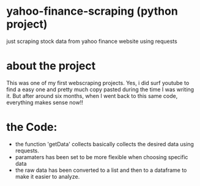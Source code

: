 # yahoo-finance-scraping (python project)
just scraping stock data from yahoo finance website using requests

# about the project
This was one of my first webscraping projects. Yes, i did surf youtube to find a easy one and pretty much copy pasted during the time I was writing it. But after around six months, when I went back to this same code, everything makes sense now!!

# the Code:
* the function 'getData' collects basically collects the desired data using requests.
* paramaters has been set to be more flexible when choosing specific data
* the raw data has been converted to a list and then to a dataframe to make it easier to analyze.

